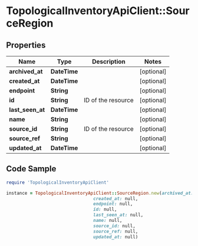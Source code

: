 # TopologicalInventoryApiClient::SourceRegion

## Properties

Name | Type | Description | Notes
------------ | ------------- | ------------- | -------------
**archived_at** | **DateTime** |  | [optional] 
**created_at** | **DateTime** |  | [optional] 
**endpoint** | **String** |  | [optional] 
**id** | **String** | ID of the resource | [optional] 
**last_seen_at** | **DateTime** |  | [optional] 
**name** | **String** |  | [optional] 
**source_id** | **String** | ID of the resource | [optional] 
**source_ref** | **String** |  | [optional] 
**updated_at** | **DateTime** |  | [optional] 

## Code Sample

```ruby
require 'TopologicalInventoryApiClient'

instance = TopologicalInventoryApiClient::SourceRegion.new(archived_at: null,
                                 created_at: null,
                                 endpoint: null,
                                 id: null,
                                 last_seen_at: null,
                                 name: null,
                                 source_id: null,
                                 source_ref: null,
                                 updated_at: null)
```



